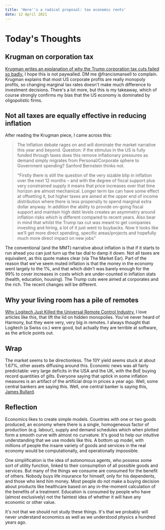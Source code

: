 ```yaml
---
title: 'Here''s a radical proposal: tax economic rents'
date: 12 April 2021
---
```


# Today's Thoughts

## Krugman on corporation tax

[Krugman writes an explanation of why the Trump corporation tax cuts failed so badly.](https://www.nytimes.com/2021/04/08/opinion/biden-corporate-taxes.html)
I hope this is not paywalled. DM me @francismansell to complain.
Krugman explains that most US corporate profits are really monopoly profits, so changing marginal tax rates doesn't make much difference to investment decisions.
There's a lot more, but this is my takeaway, which of course strongly confirms my bias that the US economy is dominated by oligopolistic firms.

## Not all taxes are equally effective in reducing inflation

After reading the Krugman piece, I came across this:

> The Inflation debate rages on and will dominate the market narrative this year and beyond. Question: if the stimulus in the US is fully funded through taxes does this remove inflationary pressures as demand simply migrates from Personal/Corporate sphere to Government spending? Sanford Bernstein thinks not.
> 
> "Firstly there is still the question of the very sizable blip in inflation over the next 12 months – and with the degree of fiscal support plus very constrained supply it means that price increases over that time horizon are almost mechanical. Longer term tax can have some effect at offsetting it, but higher taxes are aimed at the upper end of income distribution where there is less propensity to spend marginal extra dollar anyway. In addition the ability to provide on-going fiscal support and maintain high debt levels creates an asymmetry around inflation risks which is different compared to recent years. Also bear in mind that whilst the Trump tax cut was meant to get companies investing and hiring, a lot of it just went to buybacks. Now it looks like we’ll get more direct spending, specific areas/projects and hopefully much more direct impact on new jobs"

The conventional (and the MMT) narrative about inflation is that if it starts to run ahead you can just turn up the tax dial to damp it down. 
Not all taxes are equivalent, as this quote makes clear (via The Market Ear).
Part of the reason that we've seem muted inflation is that the money in the economy went largely to the 1%, and that which didn't was barely enough for the 99% to cover increases in costs which are under-counted in inflation stats (health, education, housing). 
The Trump cuts were aimed at corporates and the rich. The recent changes will be different.

## Why your living room has a pile of remotes

[Why Logitech Just Killed the Universal Remote Control Industry.](https://mattstoller.substack.com/p/why-logitech-just-killed-the-universal)
I love articles like this, that lift the lid on hidden monopolies. 
You've never heard of Harmony, but they were very, very big in remotes.
I always thought that Logitech (a Swiss co.) were good, but actually they are terrible at software, as the article points out.

## Wrap

The market seems to be directionless. 
The 10Y yield seems stuck at about 1.67%, other assets diffusing around this.
Economic news was all fairly predictable: very large deficits in the USA and the UK, with the BoE buying record quantities of gilts.
Everyone saying that uptick in some inflation measures is an artifact of the artificial drop in prices a year ago.
Well, some central bankers are saying this.
Well, one central banker is saying this, [James Bullard](https://www.marketwatch.com/story/feds-bullard-says-inflation-risks-wont-be-clear-until-later-this-year-11618248198).

## Reflection

Economics likes to create simple models. 
Countries with one or two goods produced, an economy where there is a single, homogeneous factor of production (e.g. labour), supply and demand schedules which when plotted form a smooth curve with almost no curvature.
It's good to help our intuitive understanding that we use models like this.
A bottom up model, with millions of people the insane variety of goods and services in the real economy would be computationally, and operationally impossible.

One simplification is the idea of autonomous agents, who possess some sort of utility function, linked to their consumption of all possible goods and services.
But many of the things we consume are consumed for the benefit of others. Nobody buys life insurance for himself, only for his dependents, and those who lend him money. 
Most people do not make a buying decision about products like healthcare based on any in-the-moment calculation of the benefits of a treatment.
Education is consumed by people who have (almost exclusively) not the faintest idea of whether it will have any economic or other value.

It's not that we should not study these things. It's that we probably will never understand economics as well as we understood physics a hundred years ago.
